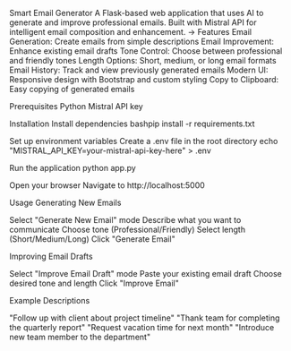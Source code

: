 Smart Email Generator
A Flask-based web application that uses AI to generate and improve professional emails. Built with Mistral API for intelligent email composition and enhancement.
-> Features
Email Generation: Create emails from simple descriptions
Email Improvement: Enhance existing email drafts
Tone Control: Choose between professional and friendly tones
Length Options: Short, medium, or long email formats
Email History: Track and view previously generated emails
Modern UI: Responsive design with Bootstrap and custom styling
Copy to Clipboard: Easy copying of generated emails

Prerequisites
Python 
Mistral API key 

Installation
Install dependencies
bashpip install -r requirements.txt

Set up environment variables
Create a .env file in the root directory
echo "MISTRAL_API_KEY=your-mistral-api-key-here" > .env

Run the application
python app.py

Open your browser
Navigate to http://localhost:5000

Usage
Generating New Emails

Select "Generate New Email" mode
Describe what you want to communicate
Choose tone (Professional/Friendly)
Select length (Short/Medium/Long)
Click "Generate Email"

Improving Email Drafts

Select "Improve Email Draft" mode
Paste your existing email draft
Choose desired tone and length
Click "Improve Email"

Example Descriptions

"Follow up with client about project timeline"
"Thank team for completing the quarterly report"
"Request vacation time for next month"
"Introduce new team member to the department"